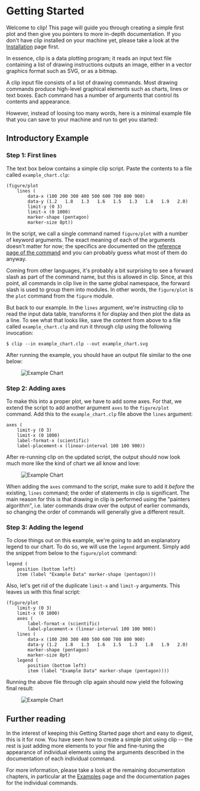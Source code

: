 Getting Started
===============

Welcome to clip! This page will guide you through creating a simple first plot
and then give you pointers to more in-depth documentation. If you don't have
clip installed on your machine yet, please take a look at the [Installation](/documentation/installation)
page first.

In essence, clip is a data plotting program; it reads an input text file containing
a list of drawing instructions outputs an image, either in a vector graphics format
such as SVG, or as a bitmap.

A clip input file consists of a list of drawing commands. Most drawing commands
produce high-level graphical elements such as charts, lines or text boxes. Each
command has a number of arguments that control its contents and appearance.

However, instead of loosing too many words, here is a minimal example file that
you can save to your machine and run to get you started:

Introductory Example
--------------------

### Step 1: First lines

The text box below contains a simple clip script. Paste the contents to a file
called `example_chart.clp`:

    (figure/plot
        lines (
            data-x (100 200 300 400 500 600 700 800 900)
            data-y (1.2   1.8   1.3   1.6   1.5   1.3   1.8   1.9   2.0)
            limit-y (0 3)
            limit-x (0 1000)
            marker-shape (pentagon)
            marker-size 8pt))

In the script, we call a single command named `figure/plot` with a number of
keyword arguments. The exact meaning of each of the arguments doesn't matter for
now; the specifics are documented on the [reference page of the command](/plot/lines)
and you can probably guess what most of them do anyway.

Coming from other languages, it's probably a bit surprising to see a forward slash
as part of the command name, but this is allowed in clip. Since, at this point,
all commands in clip live in the same global namespace, the forward slash is
used to group them into modules. In other words, the `figure/plot` is the
`plot` command from the `figure` module.

But back to our example. In the `lines` argument, we're instructing clip to read
the input data table, transforms it for display and then plot the data as a line.
To see what that looks like, save the content from above to a file called
`example_chart.clp` and run it through clip using the following invocation:

    $ clip --in example_chart.clp --out example_chart.svg

After running the example, you should have an output file similar to the one below:

<figure>
  <img class="small" alt="Example Chart" src="/figures/quickstart1.svg" />
</figure>

### Step 2: Adding axes

To make this into a proper plot, we have to add some axes. For that, we extend
the script to add another argument `axes` to the `figure/plot` command. Add this
to the `example_chart.clp` file above the `lines` argument:

    axes (
        limit-y (0 3)
        limit-x (0 1000)
        label-format-x (scientific)
        label-placement-x (linear-interval 100 100 900))

After re-running clip on the updated script, the output should now look much
more like the kind of chart we all know and love:

<figure>
  <img class="small" alt="Example Chart" src="/figures/quickstart2.svg" />
</figure>

When adding the `axes` command to the script, make sure to add it
_before_ the existing, `lines` command; the order of statements in clip
is significant. The main reason for this is that drawing in clip is performed
using the "painters algorithm", i.e. later commands draw over the output of
earlier commands, so changing the order of commands will generally give a different
result.

### Step 3: Adding the legend

To close things out on this example, we're going to add an explanatory legend to
our chart. To do so, we will use the `legend` argument. Simply add the
snippet from below to the `figure/plot` command:

    legend (
        position (bottom left)
        item (label "Example Data" marker-shape (pentagon)))

Also, let's get rid of the duplicate `limit-x` and `limit-y` arguments. This leaves
us with this final script:

    (figure/plot
        limit-y (0 3)
        limit-x (0 1000)
        axes (
            label-format-x (scientific)
            label-placement-x (linear-interval 100 100 900))
        lines (
            data-x (100 200 300 400 500 600 700 800 900)
            data-y (1.2   1.8   1.3   1.6   1.5   1.3   1.8   1.9   2.0)
            marker-shape (pentagon)
            marker-size 8pt)
        legend (
            position (bottom left)
            item (label "Example Data" marker-shape (pentagon))))


Running the above file through clip again should now yield the following final result:

<figure>
  <img class="small" alt="Example Chart" src="/figures/quickstart3.svg" />
</figure>


Further reading
---------------

In the interest of keeping this Getting Started page short and easy to digest,
this is it for now. You have seen how to create a simple plot using clip -- the rest
is just adding more elements to your file and fine-tuning the appearance of
individual elements using the arguments described in the documentation of each
individual command.

For more information, please take a look at the remaining documentation chapters,
in particular at the [Examples](/examples) page and the documentation pages for
the individual commands.


